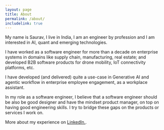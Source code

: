 ```yaml
---
layout: page
title: About
permalink: /about/
includelink: true
---
```

My name is Saurav, I live in India, I am an engineer by profession and I am interested in AI, quant and emerging technologies.

I have worked as a software engineer for more than a decade on enterprise systems in domains like supply chain, manufacturing, real estate; and developed B2B software products for drone mobility, IoT connectivity platforms, etc.

I have developed (and delivered) quite a use-case in Generative AI and agentic workflow in enterprise employee engagement, as a workplace assistant.

In my role as a software engineer, I believe that a software engineer should be also be good designer and have the mindset product manager, on top on having good engineering skills. I try to bridge these gaps on the products or services I work on.

More about my experience on [LinkedIn.](https://www.linkedin.com/in/sauravdey/).